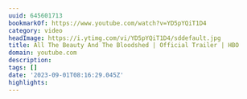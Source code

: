 ```yaml
---
uuid: 645601713
bookmarkOf: https://www.youtube.com/watch?v=YD5pYQiT1D4
category: video
headImage: https://i.ytimg.com/vi/YD5pYQiT1D4/sddefault.jpg
title: All The Beauty And The Bloodshed | Official Trailer | HBO
domain: youtube.com
description:
tags: []
date: '2023-09-01T08:16:29.045Z'
highlights:
---
```




